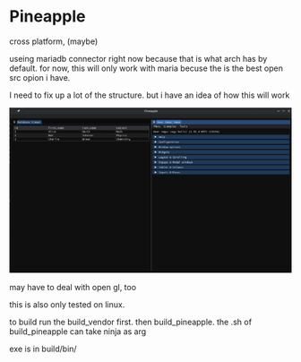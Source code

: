 # Pineapple


cross platform, (maybe)

useing mariadb connector right now because that is what arch has by default.
for now, this will only work with maria becuse the is the best open src opion i have.

I need to fix up a lot of the structure. but i have an idea of how this will work


![Screenshot of the current app](./assets/readme/Screenshot_20251005_150646.png)



may have to deal with open gl, too

this is also only tested on linux.


to build run the build_vendor first. then build_pineapple. the .sh of build_pineapple can take ninja as arg

exe is in build/bin/
